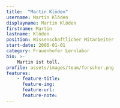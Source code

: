 ```yaml
---
title:  "Martin Klöden"
username: Martin Klöden
displayname: Martin Klöden
firstname: Martin
lastname: Klöden
position: Wissenschaftlicher Mitarbeiter
start-date: 2000-01-01
category: Frauenhofer Lernlabor
bio: >- 
    Martin ist toll.   
profile: assets/images/team/forscher.png
features:
    - feature-title: 
      feature-img: 
      feature-url: 
      feature-note: 
---
```

